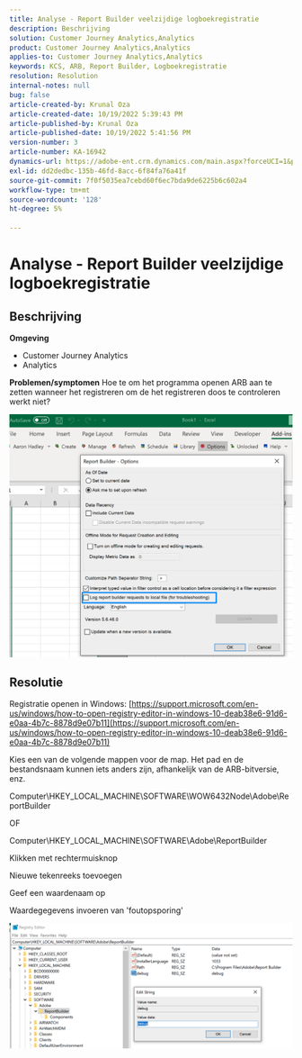 ```yaml
---
title: Analyse - Report Builder veelzijdige logboekregistratie
description: Beschrijving
solution: Customer Journey Analytics,Analytics
product: Customer Journey Analytics,Analytics
applies-to: Customer Journey Analytics,Analytics
keywords: KCS, ARB, Report Builder, Logboekregistratie
resolution: Resolution
internal-notes: null
bug: false
article-created-by: Krunal Oza
article-created-date: 10/19/2022 5:39:43 PM
article-published-by: Krunal Oza
article-published-date: 10/19/2022 5:41:56 PM
version-number: 3
article-number: KA-16942
dynamics-url: https://adobe-ent.crm.dynamics.com/main.aspx?forceUCI=1&pagetype=entityrecord&etn=knowledgearticle&id=591c0901-d54f-ed11-bba2-00224808679b
exl-id: dd2dedbc-135b-46fd-8acc-6f84fa76a41f
source-git-commit: 7f0f5035ea7cebd60f6ec7bda9de6225b6c602a4
workflow-type: tm+mt
source-wordcount: '128'
ht-degree: 5%

---
```


# Analyse - Report Builder veelzijdige logboekregistratie

## Beschrijving

<b>Omgeving</b>
- Customer Journey Analytics
- Analytics



<b>Problemen/symptomen</b>
Hoe te om het programma openen ARB aan te zetten wanneer het registreren om de het registreren doos te controleren werkt niet?



![](assets/___5b1c0901-d54f-ed11-bba2-00224808679b___.png)


## Resolutie




Registratie openen in Windows: [https://support.microsoft.com/en-us/windows/how-to-open-registry-editor-in-windows-10-deab38e6-91d6-e0aa-4b7c-8878d9e07b11](https://support.microsoft.com/en-us/windows/how-to-open-registry-editor-in-windows-10-deab38e6-91d6-e0aa-4b7c-8878d9e07b11)

Kies een van de volgende mappen voor de map. Het pad en de bestandsnaam kunnen iets anders zijn, afhankelijk van de ARB-bitversie, enz.

Computer\HKEY_LOCAL_MACHINE\SOFTWARE\WOW6432Node\Adobe\ReportBuilder

OF

Computer\HKEY_LOCAL_MACHINE\SOFTWARE\Adobe\ReportBuilder

Klikken met rechtermuisknop

Nieuwe tekenreeks toevoegen

Geef een waardenaam op

Waardegegevens invoeren van &#39;foutopsporing&#39;

![](assets/066ee289-0b9e-eb11-b1ac-000d3a3684a8.png)
